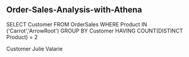 ## Order-Sales-Analysis-with-Athena

 SELECT Customer
   FROM OrderSales
  WHERE Product IN ('Carrot','ArrowRoot')
  GROUP BY Customer
 HAVING COUNT(DISTINCT Product) = 2
 
 Customer
Julie
Valarie
